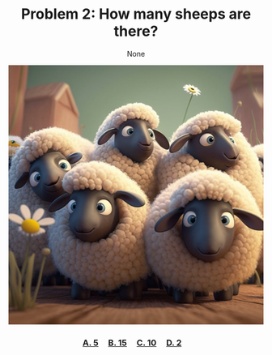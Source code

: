 <h1 align="center">
Problem 2: How many sheeps are there?
</h1>

<p align="center">
None
</p>

<p align="center">
<img src="sheeps.png" height="512"/>
</p>

<h3 align="center"><span><a href="https://raw.githubusercontent.com/rain1024/math/main/assets/win0.png">A. 5</a></span>&nbsp;&nbsp;&nbsp;&nbsp;
<span><a href="https://raw.githubusercontent.com/rain1024/math/main/assets/lose0.png">B. 15</a></span>&nbsp;&nbsp;&nbsp;&nbsp;
<span><a href="https://raw.githubusercontent.com/rain1024/math/main/assets/lose0.png">C. 10</a></span>&nbsp;&nbsp;&nbsp;&nbsp;
<span><a href="https://raw.githubusercontent.com/rain1024/math/main/assets/lose0.png">D. 2</a></span>&nbsp;&nbsp;&nbsp;&nbsp;
</h3>
